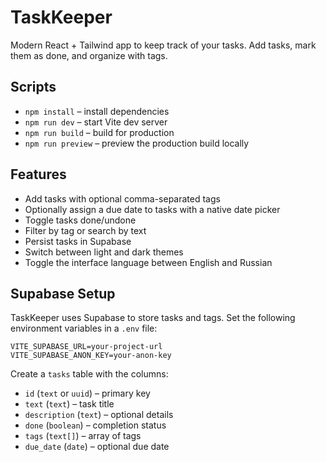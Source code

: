 # TaskKeeper

Modern React + Tailwind app to keep track of your tasks. Add tasks, mark them as done, and organize with tags.

## Scripts

- `npm install` – install dependencies
- `npm run dev` – start Vite dev server
- `npm run build` – build for production
- `npm run preview` – preview the production build locally

## Features

- Add tasks with optional comma-separated tags
- Optionally assign a due date to tasks with a native date picker
- Toggle tasks done/undone
- Filter by tag or search by text
- Persist tasks in Supabase
- Switch between light and dark themes
- Toggle the interface language between English and Russian

## Supabase Setup

TaskKeeper uses Supabase to store tasks and tags. Set the following environment variables in a `.env` file:

```
VITE_SUPABASE_URL=your-project-url
VITE_SUPABASE_ANON_KEY=your-anon-key
```

Create a `tasks` table with the columns:

- `id` (`text` or `uuid`) – primary key
- `text` (`text`) – task title
- `description` (`text`) – optional details
- `done` (`boolean`) – completion status
- `tags` (`text[]`) – array of tags
- `due_date` (`date`) – optional due date

